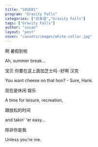 ```yaml
---
title: "S01E01"
program: "Gravity Falls"
categories: ["日本语","Gravity Falls"]
tags: ["Gravity Falls"]
author: "susan"
layout: "post"
cover: "/assets/images/white-collar.jpg"
---
```

啊 暑假到啦

Ah, summer break...

宝贝 你要在这上面加芝士吗 -好啊 汉克

You want cheese on that hon? - Sure, Hank.

现在是休闲 娱乐

A time for leisure, recreation,

跟放松的时间

and takin' 'er easy...

除非你是我

Unless you're me.
